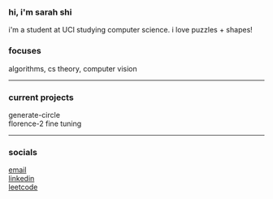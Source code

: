 ### **hi, i'm sarah shi**
i'm a student at UCI studying computer science.  i love puzzles + shapes!

### focuses
algorithms, cs theory, computer vision 

-----

### **current projects**
generate-circle  
florence-2 fine tuning  

-----

### **socials**
[email](sarahshi6219@gmail.com)  
[linkedin](www.linkedin.com/in/sarah-62197-s)  
[leetcode](https://leetcode.com/u/user1797L/)

<!--
**stellurion/stellurion** is a ✨ _special_ ✨ repository because its `README.md` (this file) appears on your GitHub profile.

Here are some ideas to get you started:

- 🔭 I’m currently working on ...
- 🌱 I’m currently learning ...
- 👯 I’m looking to collaborate on ...
- 🤔 I’m looking for help with ...
- 💬 Ask me about ...
- 📫 How to reach me: ...
- 😄 Pronouns: ...
- ⚡ Fun fact: ...
-->
